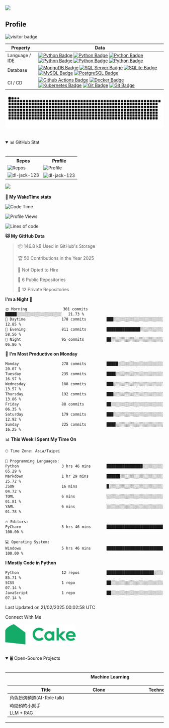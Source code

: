 <!-- sample badge demo https://simpleicons.org/ -->

<!-- Font Name: Larry 3D, Merlin1, Ogre, Calvin S, Cyberlarge, Isometric3, Slant, Lean, Kban,  JS Cursive -->

<!-- 前提示參考 -->
<!-- 參考 https://github.com/kyechan99/capsule-render/tree/master -->
<!-- 參考 https://capsule-render.vercel.app/ -->
<img src="https://capsule-render.vercel.app/api?type=waving&height=200&color=gradient&text=DL.Chiu&desc=A%20great%20product%20starts%20with%20a%20single%20line%20of%20code-but%20it's%20the%20deployment%20that%20makes%20it%20real.&descAlignY=40&fontAlignY=19&reversal=true&textBg=false&animation=twinkling" />
<!-- 特殊文字參考 -->
<!-- 參考 https://patorjk.com/software/taag/#p=display&f=Alpha&t=DL%20CHIU -->


## Profile
![visitor badge](https://visitor-badge.laobi.icu/badge?page_id=dl-jack-123.dl-jack-123&left_color=red&right_color=green&left_text=Hello%20Visitors)


 Property       | Data                                                                                                                                                                                                                                                                                                                                             
----------------|--------------------------------------------------------------------------------------------------------------------------------------------------------------------------------------------------------------------------------------------------------------------------------------------------------------------------------------------------
 Language / IDE | [![Python Badge](https://img.shields.io/badge/-Python-3776AB?style=flat&logo=Python&logoColor=white)]() [![Python Badge](https://img.shields.io/badge/-Jupyter-F37626?style=flat&logo=Jupyter&logoColor=white)]() [![Python Badge](https://img.shields.io/badge/-PyCharm-3776AB?style=flat&logo=PyCharm&logoColor=white)]() [![Python Badge](https://img.shields.io/badge/-Anaconda-44A833?style=flat&logo=Anaconda&logoColor=white)]() [![Python Badge](https://img.shields.io/badge/-Spyder-FFD43B?style=flat&logo=Spyder-IDE&logoColor=white)]() [![Python Badge](https://img.shields.io/badge/-Google%20Colab-F9AB00?style=flat&logo=Google-Colab&logoColor=white)]()                                                                                                                                                                                                                                       
 Database       | [![MongoDB Badge](https://img.shields.io/badge/-MongoDB-47A248?style=flat&logo=MongoDB&logoColor=white)]() [![SQL Server Badge](https://img.shields.io/badge/-SQL%20Server-CC2927?style=flat&logo=microsoftsqlserver&logoColor=white)]() [![SQLite Badge](https://img.shields.io/badge/-SQLite-003B57?style=flat&logo=sqlite&logoColor=white)]() [![MySQL Badge](https://img.shields.io/badge/-MySQL-4479A1?style=flat&logo=MySQL&logoColor=white)]() [![PostgreSQL Badge](https://img.shields.io/badge/-PostgreSQL-336791?style=flat&logo=PostgreSQL&logoColor=white)]()
 CI / CD        | [![Github Actions Badge](https://img.shields.io/badge/-Github%20Actions-2088FF?style=flat&logo=Github-Actions&logoColor=white)]() [![Docker Badge](https://img.shields.io/badge/-Docker-2496ED?style=flat&logo=Docker&logoColor=white)]() [![Kubernetes Badge](https://img.shields.io/badge/-Kubernetes-326CE5?style=flat&logo=Kubernetes&logoColor=white)]() [![Git Badge](https://img.shields.io/badge/-Git-F05032?style=flat&logo=Git&logoColor=white)]() [![Git Badge](https://img.shields.io/badge/-GitLab-FCA121?style=flat&logo=GitLab&logoColor=white)]() 

<!-- Greedy Snake: https://github.com/marketplace/actions/generate-snake-game-from-github-contribution-grid -->
<p align="center">
    <picture>
        <source media="(prefers-color-scheme: dark)" srcset="https://raw.githubusercontent.com/dl-jack-123/dl-jack-123/output/github-contribution-grid-snake-dark.svg">
        <source media="(prefers-color-scheme: light)" srcset="https://raw.githubusercontent.com/dl-jack-123/dl-jack-123/output/github-contribution-grid-snake.svg">
        <img alt="github contribution grid snake animation" src="https://raw.githubusercontent.com/dl-jack-123/dl-jack-123/output/github-contribution-grid-snake.svg">
    </picture>
</p>
<br>

<!-- My GitHub Terminal -->
[//]: # (https://github.com/x0rzavi/github-readme-terminal)

<!-- My GitHub Stat -->
<details open>
    <summary> 📊 GitHub Stat </summary>
    <br>
    <table align="center"> 
        <tr>
            <th> Repos </th>
            <th> Profile </th>
        </tr>
        <tr>
            <td>
                <img alt="Repos" src="http://github-profile-summary-cards.vercel.app/api/cards/repos-per-language?username=dl-jack-123&theme=dracula">
            </td>  
            <td>
                <img alt="Profile" src="http://github-profile-summary-cards.vercel.app/api/cards/profile-details?username=dl-jack-123&theme=dracula">
            </td>
        </tr>
        <tr>
            <td>
                <img align="left" src="https://github-readme-stats.vercel.app/api/top-langs?username=dl-jack-123&show_icons=true&locale=en&layout=compact" alt="dl-jack-123" />
            </td>  
            <td>
                <img align="center" src="https://github-readme-stats.vercel.app/api?username=dl-jack-123&show_icons=true&locale=en" alt="dl-jack-123" />
            </td>
        </tr>
    </table> 
</details>

![](https://leetcard.jacoblin.cool/jick155?theme=unicorn)

[//]: # (https://github.com/anmol098/waka-readme-stats?tab=readme-ov-file)

**🎪 My WakeTime stats** 
<!--START_SECTION:waka-->
![Code Time](http://img.shields.io/badge/Code%20Time-4%20hrs%2053%20mins-blue)

![Profile Views](http://img.shields.io/badge/Profile%20Views-34-blue)

![Lines of code](https://img.shields.io/badge/From%20Hello%20World%20I%27ve%20Written-320.3%20thousand%20lines%20of%20code-blue)

**🐱 My GitHub Data** 

> 📦 146.8 kB Used in GitHub's Storage 
 > 
> 🏆 50 Contributions in the Year 2025
 > 
> 🚫 Not Opted to Hire
 > 
> 📜 6 Public Repositories 
 > 
> 🔑 12 Private Repositories 
 > 
**I'm a Night 🦉** 

```text
🌞 Morning                301 commits         █████░░░░░░░░░░░░░░░░░░░░   21.73 % 
🌆 Daytime                178 commits         ███░░░░░░░░░░░░░░░░░░░░░░   12.85 % 
🌃 Evening                811 commits         ███████████████░░░░░░░░░░   58.56 % 
🌙 Night                  95 commits          ██░░░░░░░░░░░░░░░░░░░░░░░   06.86 % 
```
📅 **I'm Most Productive on Monday** 

```text
Monday                   278 commits         █████░░░░░░░░░░░░░░░░░░░░   20.07 % 
Tuesday                  235 commits         ████░░░░░░░░░░░░░░░░░░░░░   16.97 % 
Wednesday                188 commits         ███░░░░░░░░░░░░░░░░░░░░░░   13.57 % 
Thursday                 192 commits         ███░░░░░░░░░░░░░░░░░░░░░░   13.86 % 
Friday                   88 commits          ██░░░░░░░░░░░░░░░░░░░░░░░   06.35 % 
Saturday                 179 commits         ███░░░░░░░░░░░░░░░░░░░░░░   12.92 % 
Sunday                   225 commits         ████░░░░░░░░░░░░░░░░░░░░░   16.25 % 
```


📊 **This Week I Spent My Time On** 

```text
🕑︎ Time Zone: Asia/Taipei

💬 Programming Languages: 
Python                   3 hrs 46 mins       ████████████████░░░░░░░░░   65.29 % 
Markdown                 1 hr 29 mins        ██████░░░░░░░░░░░░░░░░░░░   25.72 % 
JSON                     16 mins             █░░░░░░░░░░░░░░░░░░░░░░░░   04.72 % 
TOML                     6 mins              ░░░░░░░░░░░░░░░░░░░░░░░░░   01.81 % 
YAML                     6 mins              ░░░░░░░░░░░░░░░░░░░░░░░░░   01.78 % 

🔥 Editors: 
PyCharm                  5 hrs 46 mins       █████████████████████████   100.00 % 

💻 Operating System: 
Windows                  5 hrs 46 mins       █████████████████████████   100.00 % 
```

**I Mostly Code in Python** 

```text
Python                   12 repos            █████████████████████░░░░   85.71 % 
SCSS                     1 repo              ██░░░░░░░░░░░░░░░░░░░░░░░   07.14 % 
JavaScript               1 repo              ██░░░░░░░░░░░░░░░░░░░░░░░   07.14 % 
```




 Last Updated on 21/02/2025 00:02:58 UTC
<!--END_SECTION:waka-->

<p>Connect With Me</p>

<a href="https://www.cake.me/s--4pKu7Tk3JfSRdDwJQt6yVg--/jick"><img src="/img/cake.svg" alt="Cake"/></a>



<br>

<!-- Open-Source Projects -->

<details open>

<summary> 🖥️ Open-Source Projects </summary>

<br>



<table width='1000' align="center">

<tr> <th> Machine Learning </th> </tr>

<td>



<!-- Machine Learning -->

| <div style='width: 230px'> Title </div> | <div style='width: 80px'> Clone </div> | <div style='width: 300px'> Technologies </div> |
|-----------------------------------------|--|--|
| 角色扮演頻道(AI-Role talk)                    |  |  |
| 時間預約小幫手                                 |  |  |
| LLM + RAG                               |  |  |



</td> </table>



<br>

</details>
